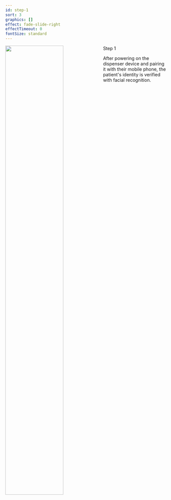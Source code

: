 ```yaml
---
id: step-1
sort: 3
graphics: []
effect: fade-slide-right
effectTimeout: 0
fontSize: standard
---
```

Step 1
<img align="left" width="60%" src="https://correctconsumer.com/assets/dispenser-demo.00_00_54_31.Still002.jpg">


After powering on the dispenser device and pairing it with their mobile phone, the patient's identity is verified with facial recognition.

